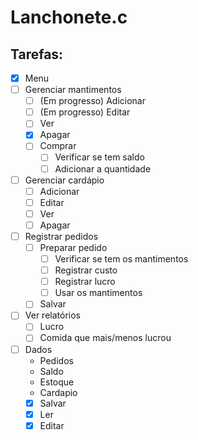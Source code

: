 # Lanchonete.c
## Tarefas:
- [X] Menu
- [ ] Gerenciar mantimentos
  - [ ] (Em progresso) Adicionar 
  - [ ] (Em progresso) Editar
  - [ ] Ver 
  - [X] Apagar
  - [ ] Comprar
    - [ ] Verificar se tem saldo
    - [ ] Adicionar a quantidade
- [ ] Gerenciar cardápio
  - [ ] Adicionar
  - [ ] Editar
  - [ ] Ver
  - [ ] Apagar
- [ ] Registrar pedidos
  - [ ] Preparar pedido
    - [ ] Verificar se tem os mantimentos
    - [ ] Registrar custo
    - [ ] Registrar lucro
    - [ ] Usar os mantimentos
  - [ ] Salvar
- [ ] Ver relatórios
  - [ ] Lucro
  - [ ] Comida que mais/menos lucrou
- [ ] Dados
  - Pedidos
  - Saldo
  - Estoque
  - Cardapio
  - [X] Salvar
  - [X] Ler
  - [X] Editar 
